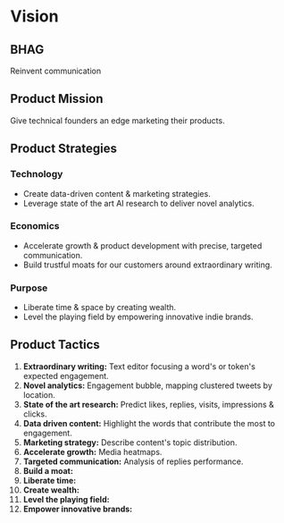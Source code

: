 # Vision

## BHAG
Reinvent communication


## Product Mission
Give technical founders an edge marketing their products.


## Product Strategies

### Technology
* Create data-driven content & marketing strategies.
* Leverage state of the art AI research to deliver novel analytics.

### Economics
* Accelerate growth & product development with precise, targeted communication.
* Build trustful moats for our customers around extraordinary writing.

### Purpose
* Liberate time & space by creating wealth.
* Level the playing field by empowering innovative indie brands.


## Product Tactics

1. **Extraordinary writing:** Text editor focusing a word's or token's expected engagement.
2. **Novel analytics:** Engagement bubble, mapping clustered tweets by location.
3. **State of the art research:** Predict likes, replies, visits, impressions & clicks.
4. **Data driven content:** Highlight the words that contribute the most to engagement.
5. **Marketing strategy:** Describe content's topic distribution.
6. **Accelerate growth:** Media heatmaps.
7. **Targeted communication:** Analysis of replies performance.
8. **Build a moat:** 
9. **Liberate time:**
10. **Create wealth:**
11. **Level the playing field:**
12. **Empower innovative brands:**
